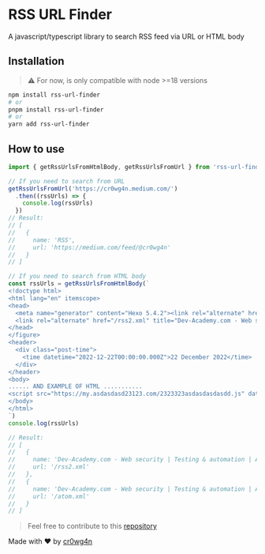 # RSS URL Finder

A javascript/typescript library to search RSS feed via URL or HTML body 

## Installation

> ⚠️ For now, is only compatible with node >=18 versions
```sh
npm install rss-url-finder
# or
pnpm install rss-url-finder
# or
yarn add rss-url-finder
```

## How to use

```js
import { getRssUrlsFromHtmlBody, getRssUrlsFromUrl } from 'rss-url-finder'

// If you need to search from URL
getRssUrlsFromUrl('https://cr0wg4n.medium.com/')
  .then((rssUrls) => {
    console.log(rssUrls)
  })
// Result: 
// [ 
//   { 
//     name: 'RSS', 
//     url: 'https://medium.com/feed/@cr0wg4n' 
//   } 
// ]

// If you need to search from HTML body
const rssUrls = getRssUrlsFromHtmlBody(`
<!doctype html>
<html lang="en" itemscope>
<head>
  <meta name="generator" content="Hexo 5.4.2"><link rel="alternate" href="/atom.xml" title="Dev-Academy.com - Web security | Testing & automation | Application architecture" type="application/atom+xml">
  <link rel="alternate" href="/rss2.xml" title="Dev-Academy.com - Web security | Testing & automation | Application architecture" type="application/rss+xml">
</head>
</figure>
<header>
  <div class="post-time">
    <time datetime="2022-12-22T00:00:00.000Z">22 December 2022</time>
  </div>
</header>
<body>
...... AND EXAMPLE OF HTML ...........
<script src="https://my.asdasdasd23123.com/2323323asdasdasdasdd.js" data-cookieconsent="ignore" charset="utf-8" async="async"></script>
</body>
</html>
`)
console.log(rssUrls)

// Result: 
// [
//   {
//     name: 'Dev-Academy.com - Web security | Testing & automation | Application architecture',
//     url: '/rss2.xml'
//   },
//   {
//     name: 'Dev-Academy.com - Web security | Testing & automation | Application architecture',
//     url: '/atom.xml'
//   }
// ]


```


> Feel free to contribute to this [repository](https://github.com/cr0wg4n/rss-url-finder)


Made with ❤️ by [cr0wg4n](cr0wg4n.github.io)
